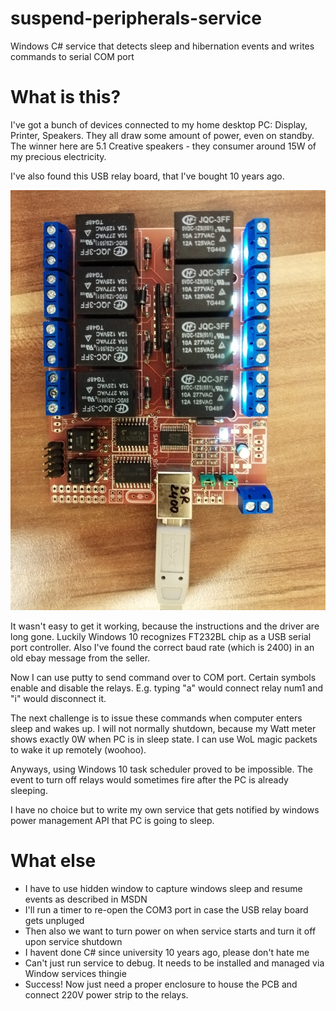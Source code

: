 # suspend-peripherals-service

Windows C# service that detects sleep and hibernation events and writes commands to serial COM port


# What is this?

I've got a bunch of devices connected to my home desktop PC: Display, Printer, Speakers. They all draw some amount of power, even on standby. The winner here are 5.1 Creative speakers - they consumer around 15W of my precious electricity. 


I've also found this USB relay board, that I've bought 10 years ago.

![USB relay board](/usb_relay_board.jpeg)


It wasn't easy to get it working, because the instructions and the driver are long gone. Luckily Windows 10 recognizes FT232BL chip as a USB serial port controller. Also I've found the correct baud rate (which is 2400) in an old ebay message from the seller.

Now I can use putty to send command over to COM port. Certain symbols enable and disable the relays. E.g. typing "a" would connect relay num1 and "i" would disconnect it.

The next challenge is to issue these commands when computer enters sleep and wakes up. I will not normally shutdown, because my Watt meter shows exactly 0W when PC is in sleep state. I can use WoL magic packets to wake it up remotely (woohoo).

Anyways, using Windows 10 task scheduler proved to be impossible. The event to turn off relays would sometimes fire after the PC is already sleeping.

I have no choice but to write my own service that gets notified by windows power management API that PC is going to sleep.

# What else

* I have to use hidden window to capture windows sleep and resume events as described in MSDN
* I'll run a timer to re-open the COM3 port in case the USB relay board gets unpluged
* Then also we want to turn power on when service starts and turn it off upon service shutdown
* I havent done C# since university 10 years ago, please don't hate me
* Can't just run service to debug. It needs to be installed and managed via Window services thingie
* Success! Now just need a proper enclosure to house the PCB and connect 220V power strip to the relays.
